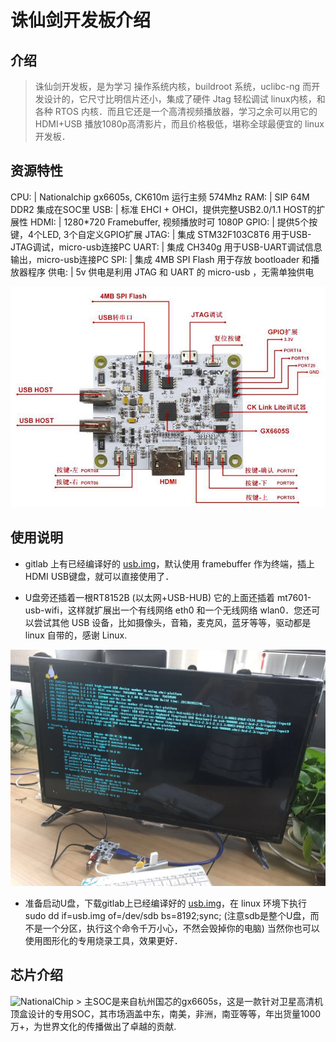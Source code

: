 诛仙剑开发板介绍
===

介绍
---

>诛仙剑开发板，是为学习 操作系统内核，buildroot 系统，uclibc-ng 而开发设计的，它尺寸比明信片还小，集成了硬件 Jtag 轻松调试 linux内核，和各种 RTOS 内核．而且它还是一个高清视频播放器，学习之余可以用它的 HDMI+USB 播放1080p高清影片，而且价格极低，堪称全球最便宜的 linux开发板．

资源特性
---

 CPU:  | Nationalchip gx6605s, CK610m 运行主频 574Mhz
 RAM:  | SIP 64M DDR2 集成在SOC里
 USB:  | 标准 EHCI + OHCI，提供完整USB2.0/1.1 HOST的扩展性
 HDMI: | 1280*720 Framebuffer, 视频播放时可 1080P
 GPIO: | 提供5个按键，4个LED, 3个自定义GPIO扩展
 JTAG: | 集成 STM32F103C8T6 用于USB-JTAG调试，micro-usb连接PC
 UART: | 集成 CH340g 用于USB-UART调试信息输出，micro-usb连接PC
 SPI:  | 集成 4MB SPI Flash 用于存放 bootloader 和播放器程序
 供电: | 5v 供电是利用 JTAG 和 UART 的 micro-usb ，无需单独供电

<img src="/images/gx6605s_0.jpg" alt="gx6605s" />

使用说明
---
* gitlab 上有已经编译好的 [usb.img](https://gitlab.com/c-sky/buildroot/-/jobs/24633630/artifacts/raw/output/images/usb.img)，默认使用 framebuffer 作为终端，插上 HDMI USB键盘，就可以直接使用了．

* U盘旁还插着一根RT8152B (以太网+USB-HUB) 它的上面还插着 mt7601-usb-wifi，这样就扩展出一个有线网络 eth0 和一个无线网络 wlan0．您还可以尝试其他 USB 设备，比如摄像头，音箱，麦克风，蓝牙等等，驱动都是 linux 自带的，感谢 Linux.

<img src="/images/gx6605s_1.jpg" alt="gx6605s" />

* 准备启动U盘，下载gitlab上已经编译好的 [usb.img](https://gitlab.com/c-sky/buildroot/-/jobs/24633630/artifacts/raw/output/images/usb.img)，在 linux 环境下执行 sudo dd if=usb.img of=/dev/sdb bs=8192;sync; (注意sdb是整个U盘，而不是一个分区，执行这个命令千万小心，不然会毁掉你的电脑) 当然你也可以使用图形化的专用烧录工具，效果更好．

芯片介绍
---
<img src="http://www.nationalchip.com/static/web/img/logo.png" alt="NationalChip" />
> 主SOC是来自杭州国芯的gx6605s，这是一款针对卫星高清机顶盒设计的专用SOC，其市场涵盖中东，南美，非洲，南亚等等，年出货量1000万+，为世界文化的传播做出了卓越的贡献. 
